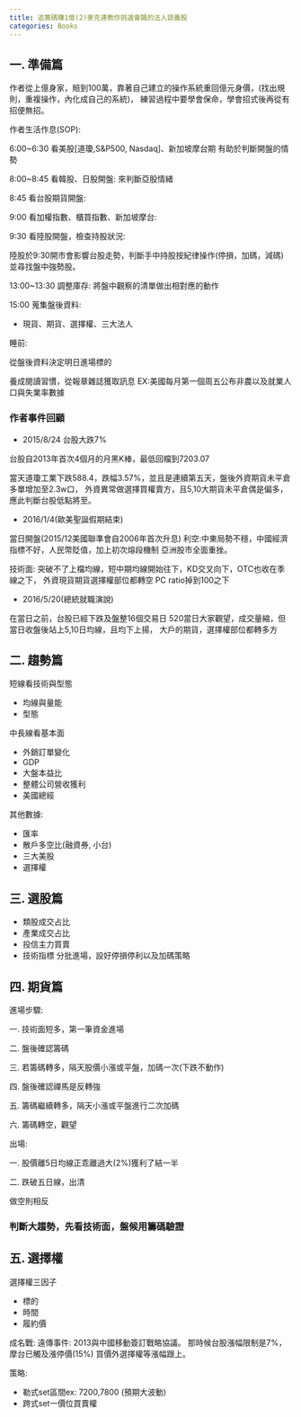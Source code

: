 ```yaml
---
title: 追籌碼賺1億(2)麥克連教你挑選會飆的法人認養股
categories: Books
---
```


## 一. 準備篇

作者從上億身家，賠到100萬，靠著自己建立的操作系統重回億元身價，(找出規則，重複操作，內化成自己的系統)，
練習過程中要學會保命，學會招式後再從有招便無招。

作者生活作息(SOP):

6:00~6:30 看美股[道瓊,S&P500, Nasdaq]、新加坡摩台期
有助於判斷開盤的情勢

8:00~8:45 看韓股、日股開盤:
來判斷亞股情緒

8:45 看台股期貨開盤:

9:00 看加權指數、櫃買指數、新加坡摩台:

9:30 看陸股開盤，檢查持股狀況:

陸股於9:30開市會影響台股走勢，判斷手中持股按紀律操作(停損，加碼，減碼)
並尋找盤中強勢股。

13:00~13:30 調整庫存:
將盤中觀察的清單做出相對應的動作


15:00 蒐集盤後資料:

- 現貨、期貨、選擇權、三大法人


睡前:

從盤後資料決定明日進場標的

養成閱讀習慣，從報章雜誌獲取訊息
EX:美國每月第一個周五公布非農以及就業人口與失業率數據


### 作者事件回顧

- 2015/8/24 台股大跌7%

台股自2013年首次4個月的月黑K棒，最低回檔到7203.07

當天道瓊工業下跌588.4，跌幅3.57%，並且是連續第五天，盤後外資期貨未平倉多單增加至2.3w口，
外資異常做選擇買權賣方，且5,10大期貨未平倉偶是偏多，應此判斷台股低點將至。


- 2016/1/4(歐美聖誕假期結束)

當日開盤(2015/12美國聯準會自2006年首次升息)
利空:中東局勢不穩，中國經濟指標不好，人民幣貶值，加上初次熔段機制
亞洲股市全面重挫。

技術面:
突破不了上檔均線，短中期均線開始往下，KD交叉向下，OTC也收在季線之下，
外資現貨期貨選擇權部位都轉空
PC ratio掉到100之下


- 2016/5/20(總統就職演說)

在當日之前，台股已經下跌及盤整16個交易日
520當日大家觀望，成交量縮，但當日收盤後站上5,10日均線，且均下上揚，
大戶的期貨，選擇權部位都轉多方

## 二. 趨勢篇

短線看技術與型態

- 均線與量能
- 型態

中長線看基本面

- 外銷訂單變化
- GDP
- 大盤本益比
- 整體公司營收獲利
- 美國總經

其他數據:

- 匯率
- 散戶多空比(融資券, 小台)
- 三大美股
- 選擇權


## 三. 選股篇

- 類股成交占比
- 產業成交占比
- 投信主力買賣
- 技術指標
分批進場，設好停損停利以及加碼策略


## 四. 期貨篇

進場步驟:

一. 技術面短多，第一筆資金進場

二. 盤後確認籌碼

三. 若籌碼轉多，隔天股價小漲或平盤，加碼一次(下跌不動作)

四. 盤後確認禪馬是反轉強

五. 籌碼繼續轉多，隔天小漲或平盤進行二次加碼

六. 籌碼轉空，觀望

出場:

一. 股價離5日均線正乖離過大(2%)獲利了結一半

二. 跌破五日線，出清


做空則相反

### 判斷大趨勢，先看技術面，盤候用籌碼驗證


## 五. 選擇權

選擇權三因子
- 標的
- 時間
- 履約價

成名戰:
遠傳事件:
2013與中國移動簽訂戰略協議。
那時候台股漲幅限制是7%，摩台已觸及漲停價(15%)
買價外選擇權等漲幅跟上。

策略:
- 勒式set區間ex: 7200,7800 (預期大波動)
- 跨式set一價位買賣權
